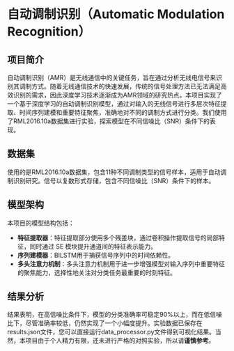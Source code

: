 # 自动调制识别（Automatic Modulation Recognition）

## 项目简介
自动调制识别（AMR）是无线通信中的关键任务，旨在通过分析无线电信号来识别其调制方式。随着无线通信技术的快速发展，传统的信号处理方法已无法满足高效识别的需求，因此深度学习技术逐渐成为AMR领域的研究热点。本项目实现了一个基于深度学习的自动调制识别模型，通过对输入的无线信号进行多层次特征提取、时间序列建模和重要特征聚焦，准确地对不同的调制方式进行分类。我们使用了RML2016.10a数据集进行实验，探索模型在不同信噪比（SNR）条件下的表现。

## 数据集

使用的是RML2016.10a数据集，包含11种不同调制类型的信号样本，适用于自动调制识别研究。信号以复数形式存储，包含不同信噪比（SNR）条件下的样本。

## 模型架构

本项目的模型结构包括：
- **特征提取器**：特征提取部分使用多个残差块，通过卷积操作提取信号的局部特征，同时通过 SE 模块提升通道间的特征表示能力。
- **序列建模器**：BILSTM用于捕获信号序列中的时间依赖性。
- **多头注意力机制**：多头注意力机制用于进一步增强模型对输入序列中重要特征的聚焦能力，选择性地关注对分类任务最重要的时刻特征。

## 结果分析

结果表明，在高信噪比条件下，模型的分类准确率可稳定90%以上，而在低信噪比下，尽管准确率较低，仍然实现了一个小幅度提升。实验数据已保存在results.json文件，您可以直接运行data_processor.py文件得到可视化结果。当然，本项目由于个人精力有限，还未进行严格的对照实验，所以请**谨慎参考**。
